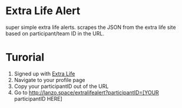 # Extra Life Alert

super simple extra life alerts. scrapes the JSON from the extra life site based on participant/team ID in the URL.


# Turorial

1. Signed up with [Extra Life](https://www.extra-life.org)
2. Navigate to your profile page
3. Copy your participantID out of the URL
4. Go to http://lanzo.space/extralifealert?participantID=[YOUR participantID HERE]
